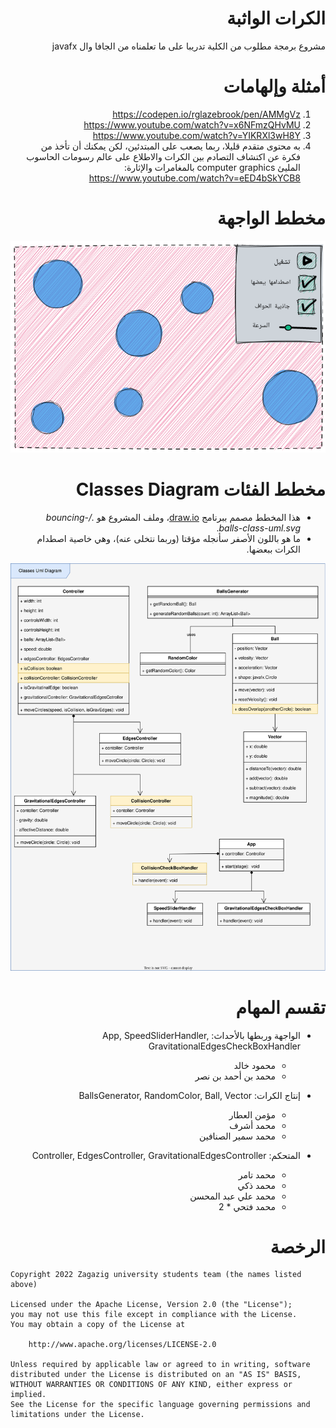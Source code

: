 <div dir=rtl>

# الكرات الواثبة

مشروع برمجة مطلوب من الكلية تدريبا على ما تعلمناه من الجافا وال javafx

  # أمثلة وإلهامات

  1. https://codepen.io/rglazebrook/pen/AMMgVz
  2. https://www.youtube.com/watch?v=x6NFmzQHvMU
  3. https://www.youtube.com/watch?v=YIKRXl3wH8Y
  3. به محتوى متقدم قليلا، ربما يصعب على المبتدئين، لكن يمكنك أن تأخذ من فكرة عن اكتشاف التصادم بين الكرات والاطلاع على عالم رسومات الحاسوب المليئ computer graphics بالمغامرات والإثارة: https://www.youtube.com/watch?v=eED4bSkYCB8

# مخطط الواجهة

![مخطط الواجهة](./gui-sketch.png)

# مخطط الفئات Classes Diagram

- هذا المخطط مصمم ببرنامج [draw.io](https://draw.io)، وملف المشروع هو _./bouncing-balls-class-uml.svg_.
- ما هو باللون الأصفر سأنجله مؤقتا (وربما نتخلى عنه)، وهي خاصية اصطدام الكرات ببعضها.

![مخطط الفئات](./bouncing-balls-class-uml.svg)

# تقسم المهام

- الواجهة وربطها بالأحداث: App, SpeedSliderHandler, GravitationalEdgesCheckBoxHandler
  - محمود خالد
  - محمد بن أحمد بن نصر
- إنتاج الكرات: BallsGenerator, RandomColor, Ball, Vector
  - مؤمن العطار
  - محمد أشرف
  - محمد سمير الصنافين

- المتحكم: Controller, EdgesController, GravitationalEdgesController
  - محمد تامر
  - محمد ذكي
  - محمد علي عبد المحسن
  - محمد فتحي * 2


# الرخصة

<div dir=ltr>

```
Copyright 2022 Zagazig university students team (the names listed above)

Licensed under the Apache License, Version 2.0 (the "License");
you may not use this file except in compliance with the License.
You may obtain a copy of the License at

    http://www.apache.org/licenses/LICENSE-2.0

Unless required by applicable law or agreed to in writing, software
distributed under the License is distributed on an "AS IS" BASIS,
WITHOUT WARRANTIES OR CONDITIONS OF ANY KIND, either express or implied.
See the License for the specific language governing permissions and
limitations under the License.
```
